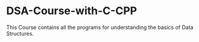 # DSA-Course-with-C-CPP
This Course contains all the programs for understanding the basics of Data Structures.
